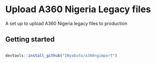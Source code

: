# Upload A360 Nigeria Legacy files

A set up to upload A360 Nigeria legacy files to production

## Getting started

```r

devtools::install_github("INyabuto/a360ngimport")

```


